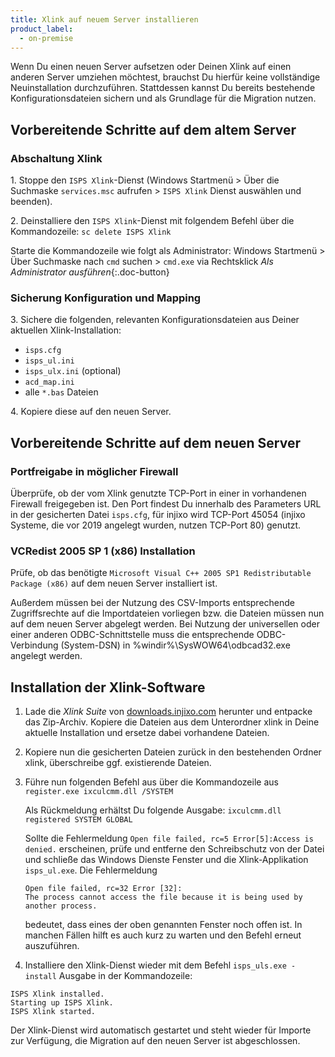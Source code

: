 ```yaml
---
title: Xlink auf neuem Server installieren
product_label:
  - on-premise
---
```


Wenn Du einen neuen Server aufsetzen oder Deinen Xlink auf einen anderen Server umziehen möchtest, brauchst Du hierfür keine vollständige Neuinstallation durchzuführen. Stattdessen kannst Du bereits bestehende Konfigurationsdateien sichern und als Grundlage für die Migration nutzen.

## Vorbereitende Schritte auf dem altem Server

### Abschaltung Xlink

1\. Stoppe den `ISPS Xlink`-Dienst
(Windows Startmenü > Über die Suchmaske `services.msc` aufrufen > `ISPS Xlink` Dienst auswählen und beenden).

2\. Deinstalliere den `ISPS Xlink`-Dienst mit folgendem Befehl über die Kommandozeile: `sc delete ISPS Xlink`

Starte die Kommandozeile wie folgt als Administrator:
Windows Startmenü > Über Suchmaske nach `cmd` suchen > `cmd.exe` via Rechtsklick _Als Administrator ausführen_{:.doc-button}

### Sicherung Konfiguration und Mapping

3\. Sichere die folgenden, relevanten Konfigurationsdateien aus Deiner aktuellen Xlink-Installation:

- `isps.cfg`
- `isps_ul.ini`
- `isps_ulx.ini` (optional)
- `acd_map.ini`
- alle `*.bas` Dateien

4\. Kopiere diese auf den neuen Server.

## Vorbereitende Schritte auf dem neuen Server

### Portfreigabe in möglicher Firewall

Überprüfe, ob der vom Xlink genutzte TCP-Port in einer in vorhandenen Firewall freigegeben ist. Den Port findest Du innerhalb des Parameters URL in der gesicherten Datei `isps.cfg`, für injixo wird TCP-Port 45054 (injixo Systeme, die vor 2019 angelegt wurden, nutzen TCP-Port 80) genutzt.

### VCRedist 2005 SP 1 (x86) Installation

Prüfe, ob das benötigte `Microsoft Visual C++ 2005 SP1 Redistributable Package (x86)` auf dem neuen Server installiert ist.

Außerdem müssen bei der Nutzung des CSV-Imports entsprechende Zugriffsrechte auf die Importdateien vorliegen bzw. die Dateien müssen nun auf dem neuen Server abgelegt werden.
Bei Nutzung der universellen oder einer anderen ODBC-Schnittstelle muss die entsprechende ODBC-Verbindung (System-DSN) in %windir%\SysWOW64\odbcad32.exe angelegt werden.

## Installation der Xlink-Software

1. Lade die _Xlink Suite_ von [downloads.injixo.com](https://downloads.injixo.com) herunter und entpacke das Zip-Archiv. Kopiere die Dateien aus dem Unterordner xlink in Deine aktuelle Installation und ersetze dabei vorhandene Dateien.

2. Kopiere nun die gesicherten Dateien zurück in den bestehenden Ordner xlink, überschreibe ggf. existierende Dateien.

3. Führe nun folgenden Befehl aus über die Kommandozeile aus `register.exe ixculcmm.dll /SYSTEM`

   Als Rückmeldung erhältst Du folgende Ausgabe:
   `ixculcmm.dll registered SYSTEM GLOBAL`

   Sollte die Fehlermeldung `Open file failed, rc=5 Error[5]:Access is denied.` erscheinen, prüfe und entferne den Schreibschutz von der Datei und schließe das Windows Dienste Fenster und die Xlink-Applikation `isps_ul.exe`. Die Fehlermeldung

   ```
   Open file failed, rc=32 Error [32]:
   The process cannot access the file because it is being used by another process.
   ```

   bedeutet, dass eines der oben genannten Fenster noch offen ist. In manchen Fällen hilft es auch kurz zu warten und den Befehl erneut auszuführen.

4. Installiere den Xlink-Dienst wieder mit dem Befehl `isps_uls.exe -install`
   Ausgabe in der Kommandozeile:

```
ISPS Xlink installed.
Starting up ISPS Xlink.
ISPS Xlink started.
```

Der Xlink-Dienst wird automatisch gestartet und steht wieder für Importe zur Verfügung, die Migration auf den neuen Server ist abgeschlossen.
